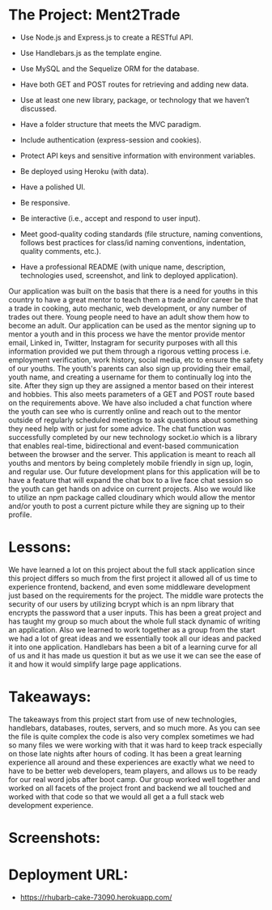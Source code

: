 # The Project: Ment2Trade

* Use Node.js and Express.js to create a RESTful API.

* Use Handlebars.js as the template engine.

* Use MySQL and the Sequelize ORM for the database.

* Have both GET and POST routes for retrieving and adding new data.

* Use at least one new library, package, or technology that we haven’t discussed.

* Have a folder structure that meets the MVC paradigm.

* Include authentication (express-session and cookies).

* Protect API keys and sensitive information with environment variables.

* Be deployed using Heroku (with data).

* Have a polished UI.

* Be responsive.

* Be interactive (i.e., accept and respond to user input).

* Meet good-quality coding standards (file structure, naming conventions, follows best practices for class/id naming conventions, indentation, quality comments, etc.).

* Have a professional README (with unique name, description, technologies used, screenshot, and link to deployed application).

Our application was built on the basis that there is a need for youths in this country to have a great mentor to teach them a trade and/or career be that a trade in cooking, auto mechanic, web development, or any number of trades out there. Young people need to have an adult show them how to become an adult. Our application can be used as the mentor signing up to mentor a youth and in this process we have the mentor provide mentor email, Linked in, Twitter, Instagram for security purposes with all this information provided we put them through a rigorous vetting process i.e. employment verification, work history, social media, etc to ensure the safety of our youths. The youth's parents can also sign up providing their email, youth name, and creating a username for them to continually log into the site. After they sign up they are assigned a mentor based on their interest and hobbies. This also meets parameters of a GET and POST route based on the requirements above. We have also included a chat function where the youth can see who is currently online and reach out to the mentor outside of regularly scheduled meetings to ask questions about something they need help with or just for some advice. The chat function was successfully completed by our new technology socket.io which is a library that enables real-time, bidirectional and event-based communication between the browser and the server. This application is meant to reach all youths and mentors by being completely mobile friendly in sign up, login, and regular use. Our future development plans for this application will be to have a feature that will expand the chat box to a live face chat session so the youth can get hands on advice on current projects. Also we would like to utilize an npm package called cloudinary which would allow the mentor and/or youth to post a current picture while they are signing up to their profile. 

# Lessons:

We have learned a lot on this project about the full stack application since this project differs so much from the first project it allowed all of us time to experience frontend, backend, and even some middleware development just based on the requirements for the project. The middle ware protects the security of our users by utilizing bcrypt which is an npm library that encrypts the password that a user inputs. This has been a great project and has taught my group so much about the whole full stack dynamic of writing an application. Also we learned to work together as a group from the start we had a lot of great ideas and we essentially took all our ideas and packed it into one application. Handlebars has been a bit of a learning curve for all of us and it has made us question it but as we use it we can see the ease of it and how it would simplify large page applications. 

# Takeaways:

The takeaways from this project start from use of new technologies, handlebars, databases, routes, servers, and so much more. As you can see the file is quite complex the code is also very complex sometimes we had so many files we were working with that it was hard to keep track especially on those late nights after hours of coding. It has been a great learning experience all around and these experiences are exactly what we need to have to be better web developers, team players, and allows us to be ready for our real word jobs after boot camp. Our group worked well together and worked on all facets of the project front and backend we all touched and worked with that code so that we would all get a a full stack web development experience. 

# Screenshots:

# Deployment URL:

* https://rhubarb-cake-73090.herokuapp.com/